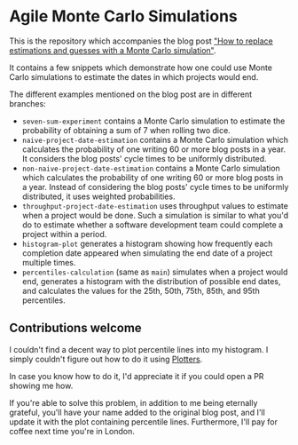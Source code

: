 # Agile Monte Carlo Simulations

This is the repository which accompanies the blog post ["How to replace estimations and guesses with a Monte Carlo simulation"](https://lucasfcosta.com/2021/09/20/monte-carlo-forecasts.html).

It contains a few snippets which demonstrate how one could use Monte Carlo simulations to estimate the dates in which projects would end.

The different examples mentioned on the blog post are in different branches:

* `seven-sum-experiment` contains a Monte Carlo simulation to estimate the probability of obtaining a sum of 7 when rolling two dice.
* `naive-project-date-estimation` contains a Monte Carlo simulation which calculates the probability of one writing 60 or more blog posts in a year. It considers the blog posts' cycle times to be uniformly distributed.
* `non-naive-project-date-estimation` contains a Monte Carlo simulation which calculates the probability of one writing 60 or more blog posts in a year. Instead of considering the blog posts' cycle times to be uniformly distributed, it uses weighted probabilities.
* `throughput-project-date-estimation` uses throughput values to estimate when a project would be done. Such a simulation is similar to what you'd do to estimate whether a software development team could complete a project within a period.
* `histogram-plot` generates a histogram showing how frequently each completion date appeared when simulating the end date of a project multiple times.
* `percentiles-calculation` (same as `main`) simulates when a project would end, generates a histogram with the distribution of possible end dates, and calculates the values for the 25th, 50th, 75th, 85th, and 95th percentiles.

## Contributions welcome

I couldn't find a decent way to plot percentile lines into my histogram. I simply couldn't figure out how to do it using [Plotters](https://github.com/38/plotters).

In case you know how to do it, I'd appreciate it if you could open a PR showing me how.

If you're able to solve this problem, in addition to me being eternally grateful, you'll have your name added to the original blog post, and I'll update it with the plot containing percentile lines. Furthermore, I'll pay for coffee next time you're in London.
